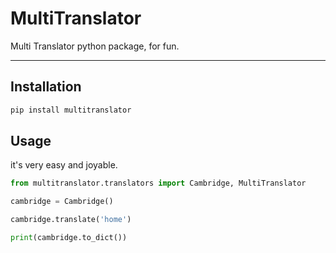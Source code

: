 # MultiTranslator
Multi Translator python package, for fun.

-----------------------------------
##  Installation
```bash
pip install multitranslator
```

## Usage
it's very easy and joyable.

```python
from multitranslator.translators import Cambridge, MultiTranslator

cambridge = Cambridge()

cambridge.translate('home')

print(cambridge.to_dict())
```
